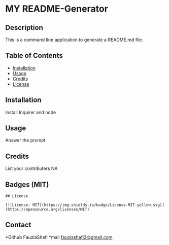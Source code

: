 # MY README-Generator

  ## Description
  This is a command line application to generate a README.md file.

  ## Table of Contents 
    
  - [Installation](#installation)
  - [Usage](#usage)
  - [Credits](#credits)
  - [License](#license)

  ## Installation 
  Install Inquirer and node

  ## Usage 
  Answer the prompt 

  ## Credits

  List your contributers 
  NA

  ## Badges (MIT)

    ## License 
  
    [![License: MIT](https://img.shields.io/badge/License-MIT-yellow.svg)](https://opensource.org/licenses/MIT)

  ## Contact
  
  *Github  FauziaShafi
  *mail  fauziashafi2@gmail.com


  